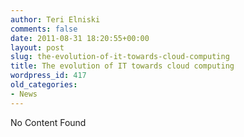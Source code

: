 ```yaml
---
author: Teri Elniski
comments: false
date: 2011-08-31 18:20:55+00:00
layout: post
slug: the-evolution-of-it-towards-cloud-computing
title: The evolution of IT towards cloud computing
wordpress_id: 417
old_categories:
- News
---
```


No Content Found
